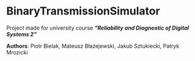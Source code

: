 # BinaryTransmissionSimulator
Project made for university course **_"Reliability and Diagnostic of Digital Systems 2"_**

**Authors**: Piotr Bielak, Mateusz Błażejewski, Jakub Sztukiecki, Patryk Mrozicki
